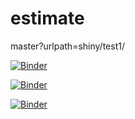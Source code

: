 # estimate

master?urlpath=shiny/test1/

[![Binder](https://mybinder.org/badge_logo.svg)](https://mybinder.org/v2/gh/wwwaylon/estimate/main?urlpath=shiny/estimate/)


[![Binder](https://mybinder.org/badge_logo.svg)](https://mybinder.org/v2/gh/wwwaylon/estimate/main?view=shiny/estimate/)


[![Binder](https://mybinder.org/badge_logo.svg)](https://mybinder.org/v2/gh/wwwaylon/estimate/main?urlpath=shiny/bus-dashboard//estimate/)

